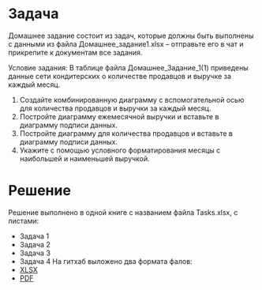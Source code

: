 # Задача
Домашнее задание состоит из задач, которые должны быть выполнены с данными из файла Домашнее_задание1.xlsx – отправьте его в чат и прикрепите к документам все задания.

Условие задания: В таблице файла Домашнее_Задание_1(1) приведены данные сети кондитерских о количестве продавцов и выручке за каждый месяц.

1. Создайте комбинированную диаграмму с вспомогательной осью для количества продавцов и выручки за каждый месяц.
2. Постройте диаграмму ежемесячной выручки и вставьте в диаграмму подписи данных.
3. Постройте диаграмму для количества продавцов и вставьте в диаграмму подписи данных.
4. Укажите с помощью условного форматирования месяцы с наибольшей и наименьшей выручкой.

# Решение
Решение выполнено в одной книге с названием файла Tasks.xlsx, с листами:
- Задача 1
- Задача 2
- Задача 3
- Задача 4
На гитхаб выложено два формата фалов:
- [XLSX](https://github.com/allseenn/excel/blob/main/03.Tasks/Tasks.xlsx)
- [PDF](https://github.com/allseenn/excel/blob/main/03.Tasks/Tasks.pdf)